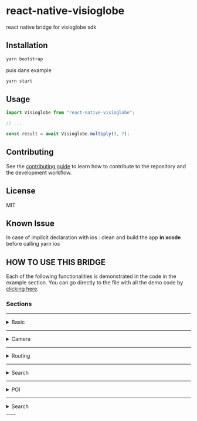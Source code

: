 # react-native-visioglobe

react native bridge for visioglobe sdk

## Installation


```sh
yarn bootstrap 
```

puis dans example 
```sh
yarn start
```

## Usage

```js
import Visioglobe from "react-native-visioglobe";

// ...

const result = await Visioglobe.multiply(3, 7);
```

## Contributing

See the [contributing guide](CONTRIBUTING.md) to learn how to contribute to the repository and the development workflow.

## License

MIT

## Known Issue 

In case of implicit declaration with ios : 
clean and build the app <strong>in xcode</strong> before calling yarn ios 

## HOW TO USE THIS BRIDGE

Each of the following functionalities is demonstrated in the code in the example section. You can
go directly to the file with all the demo code by [clicking here](https://github.com/visioglobe-sas/VisioglobeReactNative/blob/main/example/src/App.tsx).  

### Sections  

____
<details>
<summary> Basic </summary>  
This part show you how to load/unload a map.

### ***Display Props***  
This shows you the minimal props you need to have within the VisioMapView component.  
If you have trouble getting any of them, please ask us in our [help platform](https://my.visioglobe.com).

More specifically you have:           
- *Map Hash* : A string to retrieve your map from our server. Using it will allows the map to be updated every time you are using your map is updated from our editor. Is mandatory if Path is not used.
- *Map Secret Code* : Your secret code to load the map. 
- *Map Path* : A string if you want to use a local bundle, please indicate his path here. Note that using a local bundle means, updating it manually when the map is modified. Is mandatory if Hash is not used.  
- *Ref* : a ref to the MapView, mandatory to use this bridge.  

````typescript  
const ref = React.useRef<VisioMapView>(null);
<VisioMapView
        style={{
        style
        }}
        mapHash={"mapHash"}
        mapPath={"mapPath"}
        mapSecret={0}
        ref={ref}
      />
```` 

### ***Unload Map View*** 
If you want to hide the map, you can using unload map view. You do not need to provide any argument.

`````typescript 
const unloadMapView = () => {
    if (ref.current) {
      ref.current.unloadMapView();
    }
  }
`````

Then you can call it like in the [example](https://github.com/visioglobe-sas/VisioglobeReactNative/blob/main/example/src/App.tsx?plain=1#L207) 

### ***Reload Map View*** 
If you want to load the map **after hiding it**, you can with load map view. You do not need to provide any argument.

`````typescript 
 const loadMapView = () => {
    if (ref.current) {
      ref.current.loadMapView();
    }
  } 
`````

Then you can call it like in the [example](https://github.com/visioglobe-sas/VisioglobeReactNative/blob/main/example/src/App.tsx?plain=1#L243) 

</details> 

____ 
<details>
<summary> Camera </summary>

### ***Animate Camera***  
This allows you to define a camera movement for a ***duration*** you define according to your ***VMCameraUpdate***.

>VMCameraUpdate is a TSObject defined with :        
>- *Heading* : VMHeading object define as :
>    - **heading** : string | number
>    - **current** : if you want to use current heading
>- *paddingBottom* : the property used to define the space between the camera and its bottom-borders.
>- *paddingLeft* : the property used to define the space between the camera and its left-borders.
>- *paddingRight* : the property used to define the space between the camera and its right-borders.
>- *paddingTop* : the property used to define the space between the camera and its top-borders.
>- *pitch* : pitch //COMING NEXT TO DOC.
>- *targets* : the target you want to have at the camera (can be VMPosition or POIID (string))
>- *viewMode* : an enum of type VMViewModeType:
>    - floor
>    - global
>    - unkown

````typescript  
const animateCamera = (values: VMCameraUpdate) => {
    if (ref.current) {
      ref.current.animateCamera(values,3 //duration here fixed to 3
      );
    }
  };

//Then you can use it like :

  const heading : VMCameraHeading = {
          current: true
        }

        const pitch : VMCameraPitch = {
          type: pitchType.default,
        }

        const values : VMCameraUpdate = {
          heading : heading,
          paddingBottom: 50,
          paddingLeft: 50,
          paddingRight : 50,
          paddingTop : 50,
          pitch : pitch,
          targets : ["B2-UL00"],
          viewMode : VMViewModeType.floor,
        }

        animateCamera(values)
```` 

### ***Update Camera***  
This allows you to define a camera movement **instantly** you define according to your ***VMCameraUpdate***. Here we are playing with the pitch and we are using a [**VMLocation**](https://github.com/visioglobe-sas/VisioglobeReactNative/blob/main/README.md?plain=1#L110) as a target.

````typescript  
const updateCamera = (values: VMCameraUpdate) => {
    if (ref.current) {
      ref.current.updateCamera(values);
    }
  };

const heading : VMCameraHeading = {
          current: true,
        }
        const pitch : VMCameraPitch = {
          pitch: -90,
        }
        const position : VMPosition = {
          altitude: 0.0,
          latitude: 45.74200,
          longitude: 4.88400
        }
        const values : VMCameraUpdate = {
          heading : heading,
          paddingBottom: 0,
          paddingLeft: 0,
          paddingRight : 0,
          paddingTop : 0,
          pitch : pitch,
          targets : [position],
          viewMode : VMViewModeType.floor,
        }
        updateCamera(values)
```` 

</details> 

____ 
<details>
<summary> Routing </summary>
This allows you to define a route and the navigation on the map. 
    
### ***Simple Route***
You have to use a ***VMRouteRequest*** and pass it to the computeRoute function. Only one route can be shown at a time.
Here is the structure of this object:
>type VMRouteRequest = {  
>  - *animateAllRoute*: boolean if you want to animate the routing trace on the map.
>  - *destinationsOrder*: VMRouteDestinationsOrder enum used to define the order of reaching destinations if several are provided: 
>    - **closest** 
>    - **inOrder**,
>    - **optimal**,
>    - **optimalFinishOnLast**
>  - *isAccessible*: boolean to define if accessibility criteria must be matched (PMR user...) 
>  - *origin*: VMPosition|String , can be a PoiID as a string or a [VMPosition](https://github.com/visioglobe-sas/VisioglobeReactNative/blob/main/README.md?plain=1#L11) which define the beginning of the route.
>  - *destinations* : (VMPosition|String)[], can be a list of both PoiID as a string and [VMPosition](https://github.com/visioglobe-sas/VisioglobeReactNative/blob/main/README.md?plain=1#L11) which define the destinations of the route.
>  - *requestType*: VMERouteRequestType :
>    - **fastest**
>    - **shortest**  
>  }

You can use it like this : 

````typescript
const computeRoute = (value : VMRouteRequest) => {
    if (ref.current) {
      ref.current.computeRoute(value);
    }
  }
````
A simple way to create a routing is to call our computeRoute() with simply defined object's VMRouteRequest like so :
`````typescript
const position: VMPosition = {
          altitude: 0.0,
          latitude: 45.7413,
          longitude: 4.88216
        }
        const value : VMRouteRequest = {
          animateAllRoute: false,
          destinationsOrder: VMRouteDestinationsOrder.closest,
          isAccessible: false,
          origin: position,
          destinations: ["B1-UL00-ID0034"],
          requestType: VMERouteRequestType.fatest
        }
        computeRoute(value);
`````
You can find an implementation of it [here](https://github.com/visioglobe-sas/VisioglobeReactNative/blob/main/example/src/App.tsx?plain=1#141)

### **Accessible Route**

To build an accessible route you will have to put accessible boolean to true in your [VMRouteRequest](https://github.com/visioglobe-sas/VisioglobeReactNative/blob/main/README.md?plain=1#L200) like:

`````typescript
const value : VMRouteRequest = {
          animateAllRoute: false,
          destinationsOrder: VMRouteDestinationsOrder.closest,
          isAccessible: true,
          origin: "B3-UL01-ID-0013",
          destinations: ["B3-UL00-ID0073"],
          requestType: VMERouteRequestType.fatest
        }
        computeRoute(value);
`````
The route will go from B3-UL01-ID-0013 to B3-UL00-ID0073 with only accessible section (no stairs,etc..).

It is implemented in the [example](https://github.com/visioglobe-sas/VisioglobeReactNative/blob/main/example/src/App.tsx?plain=1#211).


### **Optimal and multi-destinations route**

</details> 

____ 
<details>
    <summary> Search </summary>
</details> 

____ 
<details>
    <summary> POI </summary>
</details> 

____ 
<details>
    <summary> Search </summary>
</details> 
____ 


